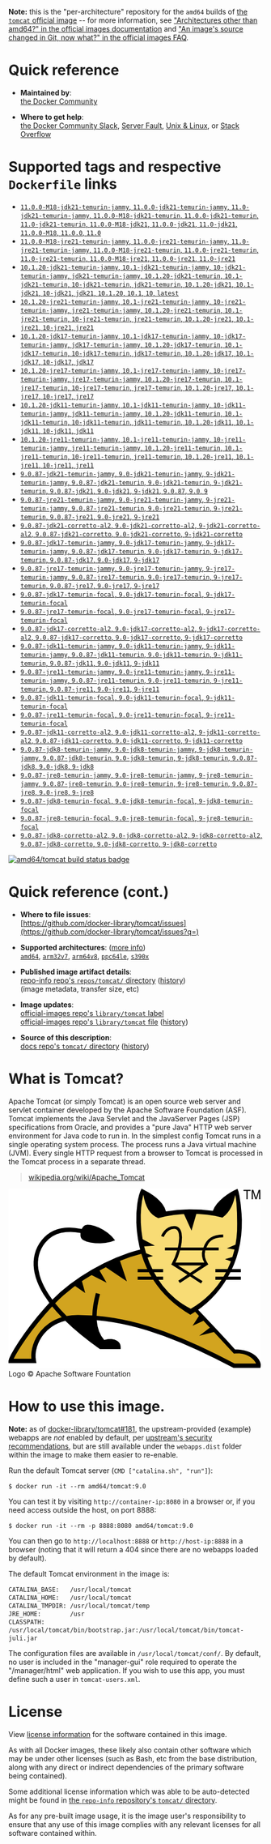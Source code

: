 <!--

********************************************************************************

WARNING:

    DO NOT EDIT "tomcat/README.md"

    IT IS AUTO-GENERATED

    (from the other files in "tomcat/" combined with a set of templates)

********************************************************************************

-->

**Note:** this is the "per-architecture" repository for the `amd64` builds of [the `tomcat` official image](https://hub.docker.com/_/tomcat) -- for more information, see ["Architectures other than amd64?" in the official images documentation](https://github.com/docker-library/official-images#architectures-other-than-amd64) and ["An image's source changed in Git, now what?" in the official images FAQ](https://github.com/docker-library/faq#an-images-source-changed-in-git-now-what).

# Quick reference

-	**Maintained by**:  
	[the Docker Community](https://github.com/docker-library/tomcat)

-	**Where to get help**:  
	[the Docker Community Slack](https://dockr.ly/comm-slack), [Server Fault](https://serverfault.com/help/on-topic), [Unix & Linux](https://unix.stackexchange.com/help/on-topic), or [Stack Overflow](https://stackoverflow.com/help/on-topic)

# Supported tags and respective `Dockerfile` links

-	[`11.0.0-M18-jdk21-temurin-jammy`, `11.0.0-jdk21-temurin-jammy`, `11.0-jdk21-temurin-jammy`, `11.0.0-M18-jdk21-temurin`, `11.0.0-jdk21-temurin`, `11.0-jdk21-temurin`, `11.0.0-M18-jdk21`, `11.0.0-jdk21`, `11.0-jdk21`, `11.0.0-M18`, `11.0.0`, `11.0`](https://github.com/docker-library/tomcat/blob/f39dae10107006e115fc0e58a0117fbe5b57cf4d/11.0/jdk21/temurin-jammy/Dockerfile)
-	[`11.0.0-M18-jre21-temurin-jammy`, `11.0.0-jre21-temurin-jammy`, `11.0-jre21-temurin-jammy`, `11.0.0-M18-jre21-temurin`, `11.0.0-jre21-temurin`, `11.0-jre21-temurin`, `11.0.0-M18-jre21`, `11.0.0-jre21`, `11.0-jre21`](https://github.com/docker-library/tomcat/blob/f39dae10107006e115fc0e58a0117fbe5b57cf4d/11.0/jre21/temurin-jammy/Dockerfile)
-	[`10.1.20-jdk21-temurin-jammy`, `10.1-jdk21-temurin-jammy`, `10-jdk21-temurin-jammy`, `jdk21-temurin-jammy`, `10.1.20-jdk21-temurin`, `10.1-jdk21-temurin`, `10-jdk21-temurin`, `jdk21-temurin`, `10.1.20-jdk21`, `10.1-jdk21`, `10-jdk21`, `jdk21`, `10.1.20`, `10.1`, `10`, `latest`](https://github.com/docker-library/tomcat/blob/76e168eaafd429d0323cdcdc020d1340315518e6/10.1/jdk21/temurin-jammy/Dockerfile)
-	[`10.1.20-jre21-temurin-jammy`, `10.1-jre21-temurin-jammy`, `10-jre21-temurin-jammy`, `jre21-temurin-jammy`, `10.1.20-jre21-temurin`, `10.1-jre21-temurin`, `10-jre21-temurin`, `jre21-temurin`, `10.1.20-jre21`, `10.1-jre21`, `10-jre21`, `jre21`](https://github.com/docker-library/tomcat/blob/76e168eaafd429d0323cdcdc020d1340315518e6/10.1/jre21/temurin-jammy/Dockerfile)
-	[`10.1.20-jdk17-temurin-jammy`, `10.1-jdk17-temurin-jammy`, `10-jdk17-temurin-jammy`, `jdk17-temurin-jammy`, `10.1.20-jdk17-temurin`, `10.1-jdk17-temurin`, `10-jdk17-temurin`, `jdk17-temurin`, `10.1.20-jdk17`, `10.1-jdk17`, `10-jdk17`, `jdk17`](https://github.com/docker-library/tomcat/blob/76e168eaafd429d0323cdcdc020d1340315518e6/10.1/jdk17/temurin-jammy/Dockerfile)
-	[`10.1.20-jre17-temurin-jammy`, `10.1-jre17-temurin-jammy`, `10-jre17-temurin-jammy`, `jre17-temurin-jammy`, `10.1.20-jre17-temurin`, `10.1-jre17-temurin`, `10-jre17-temurin`, `jre17-temurin`, `10.1.20-jre17`, `10.1-jre17`, `10-jre17`, `jre17`](https://github.com/docker-library/tomcat/blob/76e168eaafd429d0323cdcdc020d1340315518e6/10.1/jre17/temurin-jammy/Dockerfile)
-	[`10.1.20-jdk11-temurin-jammy`, `10.1-jdk11-temurin-jammy`, `10-jdk11-temurin-jammy`, `jdk11-temurin-jammy`, `10.1.20-jdk11-temurin`, `10.1-jdk11-temurin`, `10-jdk11-temurin`, `jdk11-temurin`, `10.1.20-jdk11`, `10.1-jdk11`, `10-jdk11`, `jdk11`](https://github.com/docker-library/tomcat/blob/76e168eaafd429d0323cdcdc020d1340315518e6/10.1/jdk11/temurin-jammy/Dockerfile)
-	[`10.1.20-jre11-temurin-jammy`, `10.1-jre11-temurin-jammy`, `10-jre11-temurin-jammy`, `jre11-temurin-jammy`, `10.1.20-jre11-temurin`, `10.1-jre11-temurin`, `10-jre11-temurin`, `jre11-temurin`, `10.1.20-jre11`, `10.1-jre11`, `10-jre11`, `jre11`](https://github.com/docker-library/tomcat/blob/76e168eaafd429d0323cdcdc020d1340315518e6/10.1/jre11/temurin-jammy/Dockerfile)
-	[`9.0.87-jdk21-temurin-jammy`, `9.0-jdk21-temurin-jammy`, `9-jdk21-temurin-jammy`, `9.0.87-jdk21-temurin`, `9.0-jdk21-temurin`, `9-jdk21-temurin`, `9.0.87-jdk21`, `9.0-jdk21`, `9-jdk21`, `9.0.87`, `9.0`, `9`](https://github.com/docker-library/tomcat/blob/3ca04782a5cc623bda70cd002ec9577f7ae7b1b9/9.0/jdk21/temurin-jammy/Dockerfile)
-	[`9.0.87-jre21-temurin-jammy`, `9.0-jre21-temurin-jammy`, `9-jre21-temurin-jammy`, `9.0.87-jre21-temurin`, `9.0-jre21-temurin`, `9-jre21-temurin`, `9.0.87-jre21`, `9.0-jre21`, `9-jre21`](https://github.com/docker-library/tomcat/blob/3ca04782a5cc623bda70cd002ec9577f7ae7b1b9/9.0/jre21/temurin-jammy/Dockerfile)
-	[`9.0.87-jdk21-corretto-al2`, `9.0-jdk21-corretto-al2`, `9-jdk21-corretto-al2`, `9.0.87-jdk21-corretto`, `9.0-jdk21-corretto`, `9-jdk21-corretto`](https://github.com/docker-library/tomcat/blob/3ca04782a5cc623bda70cd002ec9577f7ae7b1b9/9.0/jdk21/corretto-al2/Dockerfile)
-	[`9.0.87-jdk17-temurin-jammy`, `9.0-jdk17-temurin-jammy`, `9-jdk17-temurin-jammy`, `9.0.87-jdk17-temurin`, `9.0-jdk17-temurin`, `9-jdk17-temurin`, `9.0.87-jdk17`, `9.0-jdk17`, `9-jdk17`](https://github.com/docker-library/tomcat/blob/3ca04782a5cc623bda70cd002ec9577f7ae7b1b9/9.0/jdk17/temurin-jammy/Dockerfile)
-	[`9.0.87-jre17-temurin-jammy`, `9.0-jre17-temurin-jammy`, `9-jre17-temurin-jammy`, `9.0.87-jre17-temurin`, `9.0-jre17-temurin`, `9-jre17-temurin`, `9.0.87-jre17`, `9.0-jre17`, `9-jre17`](https://github.com/docker-library/tomcat/blob/3ca04782a5cc623bda70cd002ec9577f7ae7b1b9/9.0/jre17/temurin-jammy/Dockerfile)
-	[`9.0.87-jdk17-temurin-focal`, `9.0-jdk17-temurin-focal`, `9-jdk17-temurin-focal`](https://github.com/docker-library/tomcat/blob/3ca04782a5cc623bda70cd002ec9577f7ae7b1b9/9.0/jdk17/temurin-focal/Dockerfile)
-	[`9.0.87-jre17-temurin-focal`, `9.0-jre17-temurin-focal`, `9-jre17-temurin-focal`](https://github.com/docker-library/tomcat/blob/3ca04782a5cc623bda70cd002ec9577f7ae7b1b9/9.0/jre17/temurin-focal/Dockerfile)
-	[`9.0.87-jdk17-corretto-al2`, `9.0-jdk17-corretto-al2`, `9-jdk17-corretto-al2`, `9.0.87-jdk17-corretto`, `9.0-jdk17-corretto`, `9-jdk17-corretto`](https://github.com/docker-library/tomcat/blob/3ca04782a5cc623bda70cd002ec9577f7ae7b1b9/9.0/jdk17/corretto-al2/Dockerfile)
-	[`9.0.87-jdk11-temurin-jammy`, `9.0-jdk11-temurin-jammy`, `9-jdk11-temurin-jammy`, `9.0.87-jdk11-temurin`, `9.0-jdk11-temurin`, `9-jdk11-temurin`, `9.0.87-jdk11`, `9.0-jdk11`, `9-jdk11`](https://github.com/docker-library/tomcat/blob/3ca04782a5cc623bda70cd002ec9577f7ae7b1b9/9.0/jdk11/temurin-jammy/Dockerfile)
-	[`9.0.87-jre11-temurin-jammy`, `9.0-jre11-temurin-jammy`, `9-jre11-temurin-jammy`, `9.0.87-jre11-temurin`, `9.0-jre11-temurin`, `9-jre11-temurin`, `9.0.87-jre11`, `9.0-jre11`, `9-jre11`](https://github.com/docker-library/tomcat/blob/3ca04782a5cc623bda70cd002ec9577f7ae7b1b9/9.0/jre11/temurin-jammy/Dockerfile)
-	[`9.0.87-jdk11-temurin-focal`, `9.0-jdk11-temurin-focal`, `9-jdk11-temurin-focal`](https://github.com/docker-library/tomcat/blob/3ca04782a5cc623bda70cd002ec9577f7ae7b1b9/9.0/jdk11/temurin-focal/Dockerfile)
-	[`9.0.87-jre11-temurin-focal`, `9.0-jre11-temurin-focal`, `9-jre11-temurin-focal`](https://github.com/docker-library/tomcat/blob/3ca04782a5cc623bda70cd002ec9577f7ae7b1b9/9.0/jre11/temurin-focal/Dockerfile)
-	[`9.0.87-jdk11-corretto-al2`, `9.0-jdk11-corretto-al2`, `9-jdk11-corretto-al2`, `9.0.87-jdk11-corretto`, `9.0-jdk11-corretto`, `9-jdk11-corretto`](https://github.com/docker-library/tomcat/blob/3ca04782a5cc623bda70cd002ec9577f7ae7b1b9/9.0/jdk11/corretto-al2/Dockerfile)
-	[`9.0.87-jdk8-temurin-jammy`, `9.0-jdk8-temurin-jammy`, `9-jdk8-temurin-jammy`, `9.0.87-jdk8-temurin`, `9.0-jdk8-temurin`, `9-jdk8-temurin`, `9.0.87-jdk8`, `9.0-jdk8`, `9-jdk8`](https://github.com/docker-library/tomcat/blob/3ca04782a5cc623bda70cd002ec9577f7ae7b1b9/9.0/jdk8/temurin-jammy/Dockerfile)
-	[`9.0.87-jre8-temurin-jammy`, `9.0-jre8-temurin-jammy`, `9-jre8-temurin-jammy`, `9.0.87-jre8-temurin`, `9.0-jre8-temurin`, `9-jre8-temurin`, `9.0.87-jre8`, `9.0-jre8`, `9-jre8`](https://github.com/docker-library/tomcat/blob/3ca04782a5cc623bda70cd002ec9577f7ae7b1b9/9.0/jre8/temurin-jammy/Dockerfile)
-	[`9.0.87-jdk8-temurin-focal`, `9.0-jdk8-temurin-focal`, `9-jdk8-temurin-focal`](https://github.com/docker-library/tomcat/blob/3ca04782a5cc623bda70cd002ec9577f7ae7b1b9/9.0/jdk8/temurin-focal/Dockerfile)
-	[`9.0.87-jre8-temurin-focal`, `9.0-jre8-temurin-focal`, `9-jre8-temurin-focal`](https://github.com/docker-library/tomcat/blob/3ca04782a5cc623bda70cd002ec9577f7ae7b1b9/9.0/jre8/temurin-focal/Dockerfile)
-	[`9.0.87-jdk8-corretto-al2`, `9.0-jdk8-corretto-al2`, `9-jdk8-corretto-al2`, `9.0.87-jdk8-corretto`, `9.0-jdk8-corretto`, `9-jdk8-corretto`](https://github.com/docker-library/tomcat/blob/3ca04782a5cc623bda70cd002ec9577f7ae7b1b9/9.0/jdk8/corretto-al2/Dockerfile)

[![amd64/tomcat build status badge](https://img.shields.io/jenkins/s/https/doi-janky.infosiftr.net/job/multiarch/job/amd64/job/tomcat.svg?label=amd64/tomcat%20%20build%20job)](https://doi-janky.infosiftr.net/job/multiarch/job/amd64/job/tomcat/)

# Quick reference (cont.)

-	**Where to file issues**:  
	[https://github.com/docker-library/tomcat/issues](https://github.com/docker-library/tomcat/issues?q=)

-	**Supported architectures**: ([more info](https://github.com/docker-library/official-images#architectures-other-than-amd64))  
	[`amd64`](https://hub.docker.com/r/amd64/tomcat/), [`arm32v7`](https://hub.docker.com/r/arm32v7/tomcat/), [`arm64v8`](https://hub.docker.com/r/arm64v8/tomcat/), [`ppc64le`](https://hub.docker.com/r/ppc64le/tomcat/), [`s390x`](https://hub.docker.com/r/s390x/tomcat/)

-	**Published image artifact details**:  
	[repo-info repo's `repos/tomcat/` directory](https://github.com/docker-library/repo-info/blob/master/repos/tomcat) ([history](https://github.com/docker-library/repo-info/commits/master/repos/tomcat))  
	(image metadata, transfer size, etc)

-	**Image updates**:  
	[official-images repo's `library/tomcat` label](https://github.com/docker-library/official-images/issues?q=label%3Alibrary%2Ftomcat)  
	[official-images repo's `library/tomcat` file](https://github.com/docker-library/official-images/blob/master/library/tomcat) ([history](https://github.com/docker-library/official-images/commits/master/library/tomcat))

-	**Source of this description**:  
	[docs repo's `tomcat/` directory](https://github.com/docker-library/docs/tree/master/tomcat) ([history](https://github.com/docker-library/docs/commits/master/tomcat))

# What is Tomcat?

Apache Tomcat (or simply Tomcat) is an open source web server and servlet container developed by the Apache Software Foundation (ASF). Tomcat implements the Java Servlet and the JavaServer Pages (JSP) specifications from Oracle, and provides a "pure Java" HTTP web server environment for Java code to run in. In the simplest config Tomcat runs in a single operating system process. The process runs a Java virtual machine (JVM). Every single HTTP request from a browser to Tomcat is processed in the Tomcat process in a separate thread.

> [wikipedia.org/wiki/Apache_Tomcat](https://en.wikipedia.org/wiki/Apache_Tomcat)

![logo](https://raw.githubusercontent.com/docker-library/docs/8e31eb93a02d504d0cfe1da435aa31b377fc627d/tomcat/logo.png)Logo &copy; Apache Software Fountation

# How to use this image.

**Note:** as of [docker-library/tomcat#181](https://github.com/docker-library/tomcat/pull/181), the upstream-provided (example) webapps are *not* enabled by default, per [upstream's security recommendations](https://tomcat.apache.org/tomcat-9.0-doc/security-howto.html#Default_web_applications), but are still available under the `webapps.dist` folder within the image to make them easier to re-enable.

Run the default Tomcat server (`CMD ["catalina.sh", "run"]`):

```console
$ docker run -it --rm amd64/tomcat:9.0
```

You can test it by visiting `http://container-ip:8080` in a browser or, if you need access outside the host, on port 8888:

```console
$ docker run -it --rm -p 8888:8080 amd64/tomcat:9.0
```

You can then go to `http://localhost:8888` or `http://host-ip:8888` in a browser (noting that it will return a 404 since there are no webapps loaded by default).

The default Tomcat environment in the image is:

	CATALINA_BASE:   /usr/local/tomcat
	CATALINA_HOME:   /usr/local/tomcat
	CATALINA_TMPDIR: /usr/local/tomcat/temp
	JRE_HOME:        /usr
	CLASSPATH:       /usr/local/tomcat/bin/bootstrap.jar:/usr/local/tomcat/bin/tomcat-juli.jar

The configuration files are available in `/usr/local/tomcat/conf/`. By default, no user is included in the "manager-gui" role required to operate the "/manager/html" web application. If you wish to use this app, you must define such a user in `tomcat-users.xml`.

# License

View [license information](https://www.apache.org/licenses/LICENSE-2.0) for the software contained in this image.

As with all Docker images, these likely also contain other software which may be under other licenses (such as Bash, etc from the base distribution, along with any direct or indirect dependencies of the primary software being contained).

Some additional license information which was able to be auto-detected might be found in [the `repo-info` repository's `tomcat/` directory](https://github.com/docker-library/repo-info/tree/master/repos/tomcat).

As for any pre-built image usage, it is the image user's responsibility to ensure that any use of this image complies with any relevant licenses for all software contained within.
